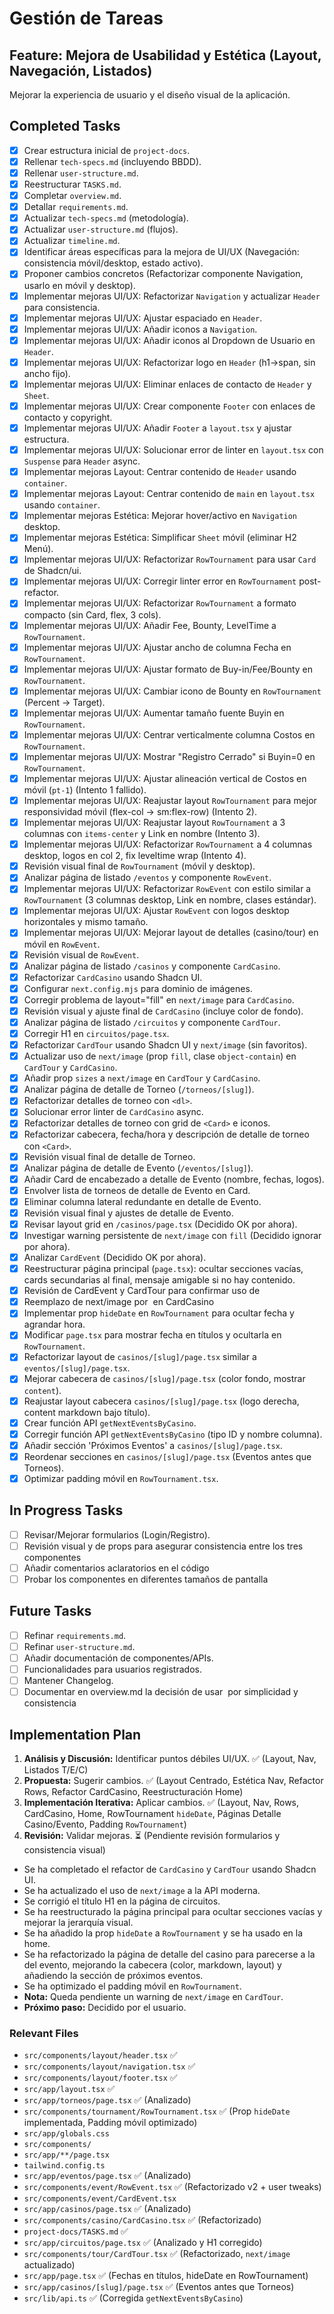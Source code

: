 # Gestión de Tareas

## Feature: Mejora de Usabilidad y Estética (Layout, Navegación, Listados)

Mejorar la experiencia de usuario y el diseño visual de la aplicación.

## Completed Tasks

- [x] Crear estructura inicial de `project-docs`.
- [x] Rellenar `tech-specs.md` (incluyendo BBDD).
- [x] Rellenar `user-structure.md`.
- [x] Reestructurar `TASKS.md`.
- [x] Completar `overview.md`.
- [x] Detallar `requirements.md`.
- [x] Actualizar `tech-specs.md` (metodología).
- [x] Actualizar `user-structure.md` (flujos).
- [x] Actualizar `timeline.md`.
- [x] Identificar áreas específicas para la mejora de UI/UX (Navegación: consistencia móvil/desktop, estado activo).
- [x] Proponer cambios concretos (Refactorizar componente Navigation, usarlo en móvil y desktop).
- [x] Implementar mejoras UI/UX: Refactorizar `Navigation` y actualizar `Header` para consistencia.
- [x] Implementar mejoras UI/UX: Ajustar espaciado en `Header`.
- [x] Implementar mejoras UI/UX: Añadir iconos a `Navigation`.
- [x] Implementar mejoras UI/UX: Añadir iconos al Dropdown de Usuario en `Header`.
- [x] Implementar mejoras UI/UX: Refactorizar logo en `Header` (h1->span, sin ancho fijo).
- [x] Implementar mejoras UI/UX: Eliminar enlaces de contacto de `Header` y `Sheet`.
- [x] Implementar mejoras UI/UX: Crear componente `Footer` con enlaces de contacto y copyright.
- [x] Implementar mejoras UI/UX: Añadir `Footer` a `layout.tsx` y ajustar estructura.
- [x] Implementar mejoras UI/UX: Solucionar error de linter en `layout.tsx` con `Suspense` para `Header` async.
- [x] Implementar mejoras Layout: Centrar contenido de `Header` usando `container`.
- [x] Implementar mejoras Layout: Centrar contenido de `main` en `layout.tsx` usando `container`.
- [x] Implementar mejoras Estética: Mejorar hover/activo en `Navigation` desktop.
- [x] Implementar mejoras Estética: Simplificar `Sheet` móvil (eliminar H2 Menú).
- [x] Implementar mejoras UI/UX: Refactorizar `RowTournament` para usar `Card` de Shadcn/ui.
- [x] Implementar mejoras UI/UX: Corregir linter error en `RowTournament` post-refactor.
- [x] Implementar mejoras UI/UX: Refactorizar `RowTournament` a formato compacto (sin Card, flex, 3 cols).
- [x] Implementar mejoras UI/UX: Añadir Fee, Bounty, LevelTime a `RowTournament`.
- [x] Implementar mejoras UI/UX: Ajustar ancho de columna Fecha en `RowTournament`.
- [x] Implementar mejoras UI/UX: Ajustar formato de Buy-in/Fee/Bounty en `RowTournament`.
- [x] Implementar mejoras UI/UX: Cambiar icono de Bounty en `RowTournament` (Percent -> Target).
- [x] Implementar mejoras UI/UX: Aumentar tamaño fuente Buyin en `RowTournament`.
- [x] Implementar mejoras UI/UX: Centrar verticalmente columna Costos en `RowTournament`.
- [x] Implementar mejoras UI/UX: Mostrar "Registro Cerrado" si Buyin=0 en `RowTournament`.
- [x] Implementar mejoras UI/UX: Ajustar alineación vertical de Costos en móvil (`pt-1`) (Intento 1 fallido).
- [x] Implementar mejoras UI/UX: Reajustar layout `RowTournament` para mejor responsividad móvil (flex-col -> sm:flex-row) (Intento 2).
- [x] Implementar mejoras UI/UX: Reajustar layout `RowTournament` a 3 columnas con `items-center` y Link en nombre (Intento 3).
- [x] Implementar mejoras UI/UX: Refactorizar `RowTournament` a 4 columnas desktop, logos en col 2, fix leveltime wrap (Intento 4).
- [x] Revisión visual final de `RowTournament` (móvil y desktop).
- [x] Analizar página de listado `/eventos` y componente `RowEvent`.
- [x] Implementar mejoras UI/UX: Refactorizar `RowEvent` con estilo similar a `RowTournament` (3 columnas desktop, Link en nombre, clases estándar).
- [x] Implementar mejoras UI/UX: Ajustar `RowEvent` con logos desktop horizontales y mismo tamaño.
- [x] Implementar mejoras UI/UX: Mejorar layout de detalles (casino/tour) en móvil en `RowEvent`.
- [x] Revisión visual de `RowEvent`.
- [x] Analizar página de listado `/casinos` y componente `CardCasino`.
- [x] Refactorizar `CardCasino` usando Shadcn UI.
- [x] Configurar `next.config.mjs` para dominio de imágenes.
- [x] Corregir problema de layout="fill" en `next/image` para `CardCasino`.
- [x] Revisión visual y ajuste final de `CardCasino` (incluye color de fondo).
- [x] Analizar página de listado `/circuitos` y componente `CardTour`.
- [x] Corregir H1 en `circuitos/page.tsx`.
- [x] Refactorizar `CardTour` usando Shadcn UI y `next/image` (sin favoritos).
- [x] Actualizar uso de `next/image` (prop `fill`, clase `object-contain`) en `CardTour` y `CardCasino`.
- [x] Añadir prop `sizes` a `next/image` en `CardTour` y `CardCasino`.
- [x] Analizar página de detalle de Torneo (`/torneos/[slug]`).
- [x] Refactorizar detalles de torneo con `<dl>`.
- [x] Solucionar error linter de `CardCasino` async.
- [x] Refactorizar detalles de torneo con grid de `<Card>` e iconos.
- [x] Refactorizar cabecera, fecha/hora y descripción de detalle de torneo con `<Card>`.
- [x] Revisión visual final de detalle de Torneo.
- [x] Analizar página de detalle de Evento (`/eventos/[slug]`).
- [x] Añadir Card de encabezado a detalle de Evento (nombre, fechas, logos).
- [x] Envolver lista de torneos de detalle de Evento en Card.
- [x] Eliminar columna lateral redundante en detalle de Evento.
- [x] Revisión visual final y ajustes de detalle de Evento.
- [x] Revisar layout grid en `/casinos/page.tsx` (Decidido OK por ahora).
- [x] Investigar warning persistente de `next/image` con `fill` (Decidido ignorar por ahora).
- [x] Analizar `CardEvent` (Decidido OK por ahora).
- [x] Reestructurar página principal (`page.tsx`): ocultar secciones vacías, cards secundarias al final, mensaje amigable si no hay contenido.
- [x] Revisión de CardEvent y CardTour para confirmar uso de <img>
- [x] Reemplazo de next/image por <img> en CardCasino
- [x] Implementar prop `hideDate` en `RowTournament` para ocultar fecha y agrandar hora.
- [x] Modificar `page.tsx` para mostrar fecha en títulos y ocultarla en `RowTournament`.
- [x] Refactorizar layout de `casinos/[slug]/page.tsx` similar a `eventos/[slug]/page.tsx`.
- [x] Mejorar cabecera de `casinos/[slug]/page.tsx` (color fondo, mostrar `content`).
- [x] Reajustar layout cabecera `casinos/[slug]/page.tsx` (logo derecha, content markdown bajo título).
- [x] Crear función API `getNextEventsByCasino`.
- [x] Corregir función API `getNextEventsByCasino` (tipo ID y nombre columna).
- [x] Añadir sección 'Próximos Eventos' a `casinos/[slug]/page.tsx`.
- [x] Reordenar secciones en `casinos/[slug]/page.tsx` (Eventos antes que Torneos).
- [x] Optimizar padding móvil en `RowTournament.tsx`.

## In Progress Tasks

- [ ] Revisar/Mejorar formularios (Login/Registro).
- [ ] Revisión visual y de props para asegurar consistencia entre los tres componentes
- [ ] Añadir comentarios aclaratorios en el código
- [ ] Probar los componentes en diferentes tamaños de pantalla

## Future Tasks

- [ ] Refinar `requirements.md`.
- [ ] Refinar `user-structure.md`.
- [ ] Añadir documentación de componentes/APIs.
- [ ] Funcionalidades para usuarios registrados.
- [ ] Mantener Changelog.
- [ ] Documentar en overview.md la decisión de usar <img> por simplicidad y consistencia

## Implementation Plan

1.  **Análisis y Discusión:** Identificar puntos débiles UI/UX. ✅ (Layout, Nav, Listados T/E/C)
2.  **Propuesta:** Sugerir cambios. ✅ (Layout Centrado, Estética Nav, Refactor Rows, Refactor CardCasino, Reestructuración Home)
3.  **Implementación Iterativa:** Aplicar cambios. ✅ (Layout, Nav, Rows, CardCasino, Home, RowTournament `hideDate`, Páginas Detalle Casino/Evento, Padding `RowTournament`)
4.  **Revisión:** Validar mejoras. ⏳ (Pendiente revisión formularios y consistencia visual)

- Se ha completado el refactor de `CardCasino` y `CardTour` usando Shadcn UI.
- Se ha actualizado el uso de `next/image` a la API moderna.
- Se corrigió el título H1 en la página de circuitos.
- Se ha reestructurado la página principal para ocultar secciones vacías y mejorar la jerarquía visual.
- Se ha añadido la prop `hideDate` a `RowTournament` y se ha usado en la home.
- Se ha refactorizado la página de detalle del casino para parecerse a la del evento, mejorando la cabecera (color, markdown, layout) y añadiendo la sección de próximos eventos.
- Se ha optimizado el padding móvil en `RowTournament`.
- **Nota:** Queda pendiente un warning de `next/image` en `CardTour`.
- **Próximo paso:** Decidido por el usuario.

### Relevant Files

- `src/components/layout/header.tsx` ✅
- `src/components/layout/navigation.tsx` ✅
- `src/components/layout/footer.tsx` ✅
- `src/app/layout.tsx` ✅
- `src/app/torneos/page.tsx` ✅ (Analizado)
- `src/components/tournament/RowTournament.tsx` ✅ (Prop `hideDate` implementada, Padding móvil optimizado)
- `src/app/globals.css`
- `src/components/`
- `src/app/**/page.tsx`
- `tailwind.config.ts`
- `src/app/eventos/page.tsx` ✅ (Analizado)
- `src/components/event/RowEvent.tsx` ✅ (Refactorizado v2 + user tweaks)
- `src/components/event/CardEvent.tsx`
- `src/app/casinos/page.tsx` ✅ (Analizado)
- `src/components/casino/CardCasino.tsx` ✅ (Refactorizado)
- `project-docs/TASKS.md` ✅
- `src/app/circuitos/page.tsx` ✅ (Analizado y H1 corregido)
- `src/components/tour/CardTour.tsx` ✅ (Refactorizado, `next/image` actualizado)
- `src/app/page.tsx` ✅ (Fechas en títulos, hideDate en RowTournament)
- `src/app/casinos/[slug]/page.tsx` ✅ (Eventos antes que Torneos)
- `src/lib/api.ts` ✅ (Corregida `getNextEventsByCasino`)
